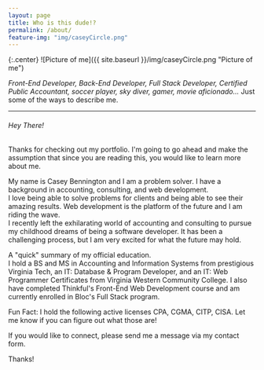```yaml
---
layout: page
title: Who is this dude!?
permalink: /about/
feature-img: "img/caseyCircle.png"
---
```

{:.center}
![Picture of me]({{ site.baseurl }}/img/caseyCircle.png "Picture of me")

_Front-End Developer, Back-End Developer, Full Stack Developer, Certified Public Accountant, soccer player, sky diver, gamer, movie aficionado..._
Just some of the ways to describe me.

---

###### Hey There!

Thanks for checking out my portfolio. I'm going to go ahead and make the assumption that since you are reading this, you would like to learn more about me.

My name is Casey Bennington and I am a problem solver. I have a background in accounting, consulting, and web development.  
I love being able to solve problems for clients and being able to see their amazing results. Web development is the platform of the future and I am riding the wave.  
I recently left the exhilarating world of accounting and consulting to pursue my childhood dreams of being a software developer. It has been a challenging process, but I am very excited for what the future may hold.

A "quick" summary of my official education.  
I hold a BS and MS in Accounting and Information Systems from prestigious Virginia Tech, an IT: Database & Program Developer, and an IT: Web Programmer Certificates from Virginia Western Community College. I also have completed Thinkful's Front-End Web Development course and am currently enrolled in Bloc's Full Stack program.

Fun Fact: I hold the following active licenses CPA, CGMA, CITP, CISA. Let me know if you can figure out what those are!

If you would like to connect, please send me a message via my contact form.

Thanks!
